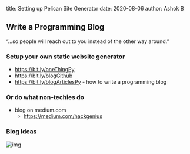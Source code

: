 title: Setting up Pelican Site Generator
date: 2020-08-06
author: Ashok B

## Write a Programming Blog 
“...so people will reach out to you instead of the other way around.”

### Setup your own static website generator
- https://bit.ly/oneThingPy 
- https://bit.ly/blogGithub 
- https://bit.ly/blogArticlesPy - how to write a programming blog 


### Or do what non-techies do

- blog on medium.com 
  - https://medium.com/hackgenius 

### Blog Ideas

![img][fiveideas]

[fiveideas]: {static}/images/fiveBlogIdeas.png
<!--stackedit_data:
eyJoaXN0b3J5IjpbLTE5OTY4NDE5MzVdfQ==
-->